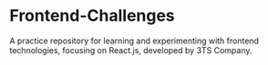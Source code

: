 # Frontend-Challenges
A practice repository for learning and experimenting with frontend technologies, focusing on React.js, developed by 3TS Company.

